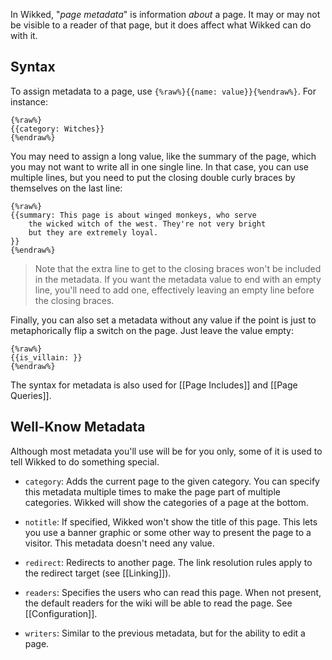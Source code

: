 
In Wikked, "_page metadata_" is information _about_ a page. It may or may not be
visible to a reader of that page, but it does affect what Wikked can do with it.


## Syntax

To assign metadata to a page, use `{%raw%}{{name: value}}{%endraw%}`. For
instance:

    {%raw%}
    {{category: Witches}}
    {%endraw%}

You may need to assign a long value, like the summary of the page, which you may
not want to write all in one single line. In that case, you can use multiple
lines, but you need to put the closing double curly braces by themselves on the
last line:

    {%raw%}
    {{summary: This page is about winged monkeys, who serve
        the wicked witch of the west. They're not very bright
        but they are extremely loyal.
    }}
    {%endraw%}

> Note that the extra line to get to the closing braces won't be included
> in the metadata. If you want the metadata value to end with an empty line,
> you'll need to add one, effectively leaving an empty line before the closing
> braces.

Finally, you can also set a metadata without any value if the point is just to
metaphorically flip a switch on the page. Just leave the value empty:

    {%raw%}
    {{is_villain: }}
    {%endraw%}

The syntax for metadata is also used for [[Page Includes]] and [[Page Queries]].


## Well-Know Metadata

Although most metadata you'll use will be for you only, some of it is used to
tell Wikked to do something special.

* `category`: Adds the current page to the given category. You can specify this
  metadata multiple times to make the page part of multiple categories. Wikked
  will show the categories of a page at the bottom.

* `notitle`: If specified, Wikked won't show the title of this page. This
  lets you use a banner graphic or some other way to present the page to
  a visitor. This metadata doesn't need any value.

* `redirect`: Redirects to another page. The link resolution rules apply to the
  redirect target (see [[Linking]]).

* `readers`: Specifies the users who can read this page. When not present, the
  default readers for the wiki will be able to read the page. See
  [[Configuration]].

* `writers`: Similar to the previous metadata, but for the ability to edit
  a page.

